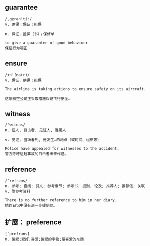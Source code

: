 ## guarantee
```
/ˌɡærən'tiː/
v. 确保；保证；担保

n. 保证；担保（书）；保修单

to give a guarantee of good behaviour
保证行为端正
```

## ensure
```
/ɪn'ʃʊə(r)/
v. 保证，确保；担保

The airline is taking actions to ensure safety on its aircraft.

这家航空公司正采取措施保证飞行安全。
```

## witness
```
/'wɪtnəs/
n. 证人, 目击者, 见证人, 连署人

v. 见证, 当场看到, 是发生…的地点（或时间、组织等）

Police have appealed for witnesses to the accident.
警方呼吁这起事故的目击者出来作证。
```

## reference
```
/'refrəns/
n. 参考; 查阅; 引文; 参考章节; 参考书; 提到, 论及; 推荐人; 推荐信; 关联
v. 附参考资料

There is no further reference to him in her diary.
她的日记中没有进一步提到他。
```

## 扩展： preference
```
[ˈprefrəns] 
n. 偏爱;爱好;喜爱;偏爱的事物;最喜爱的东西
```